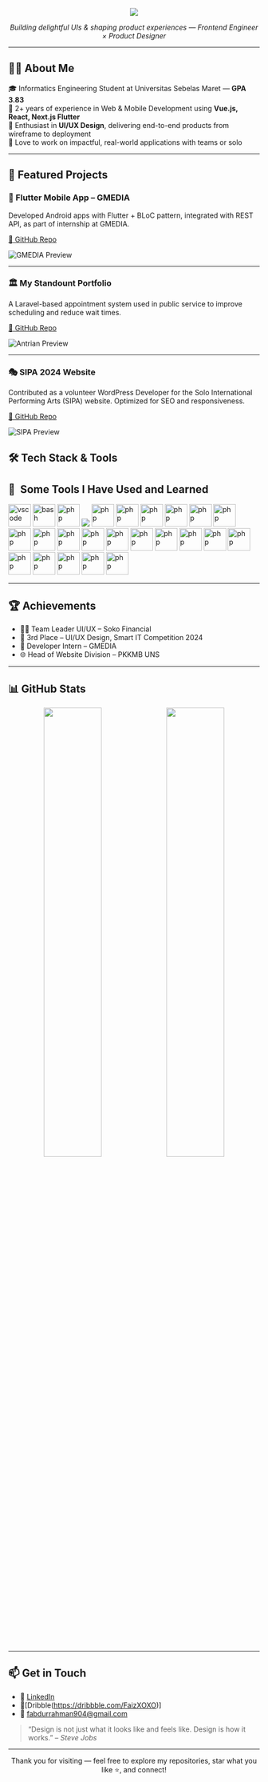<p align="center">
  <img src="https://capsule-render.vercel.app/api?type=wave&color=ffcad4,e2f0cb,a0e7e5,b4f8c8,ffc6ff&height=180&section=header&text=Hi,%20I'm%20Abdurrahman%20Faiz!%20👾&fontSize=32&animation=fadeIn&desc=Frontend%20Engineer%20·%20Product%20Designer&descSize=18&fontColor=5e548e" />
</p>

<p align="center">
 <i>Building delightful UIs & shaping product experiences — Frontend Engineer × Product Designer</i><br>
</p>

---

## 👨‍💻 About Me

🎓 Informatics Engineering Student at Universitas Sebelas Maret — <b>GPA 3.83</b>  
💼 2+ years of experience in Web & Mobile Development using <b>Vue.js, React, Next.js Flutter</b>  
🎨 Enthusiast in <b>UI/UX Design</b>, delivering end-to-end products from wireframe to deployment  
🚀 Love to work on impactful, real-world applications with teams or solo

---

## 🚀 Featured Projects

### 📱 Flutter Mobile App – GMEDIA
Developed Android apps with Flutter + BLoC pattern, integrated with REST API, as part of internship at GMEDIA.

[🔗 GitHub Repo](https://github.com/abdurFaiz/flutter-gmedia)

![GMEDIA Preview](https://via.placeholder.com/800x400.png?text=Project+Preview+GMEDIA)

---

### 🏛️ My Standount Portfolio
A Laravel-based appointment system used in public service to improve scheduling and reduce wait times.

[🔗 GitHub Repo](https://github.com/abdurFaiz/antrian-disdukcapil)

![Antrian Preview](https://via.placeholder.com/800x400.png?text=Project+Preview+Antrian)

---

### 🎭 SIPA 2024 Website
Contributed as a volunteer WordPress Developer for the Solo International Performing Arts (SIPA) website. Optimized for SEO and responsiveness.

[🔗 GitHub Repo](https://github.com/abdurFaiz/sipa-wordpress)

![SIPA Preview](https://via.placeholder.com/800x400.png?text=Project+Preview+SIPA)


## 🛠️ Tech Stack & Tools

<h2> 🚀 &nbsp;Some Tools I Have Used and Learned</h2>
<p align="left">
<img src="https://cdn.jsdelivr.net/gh/devicons/devicon/icons/vscode/vscode-original.svg" alt="vscode" width="45" height="45"/>
<img src="https://cdn.jsdelivr.net/gh/devicons/devicon/icons/bash/bash-original.svg" alt="bash" width="45" height="45"/>
<img src="https://cdn.jsdelivr.net/gh/devicons/devicon/icons/php/php-original.svg" alt="php" width="45" height="45"/>  
<img src="https://cdn.jsdelivr.net/gh/devicons/devicon@latest/icons/typescript/typescript-original.svg" />
<img src="https://cdn.jsdelivr.net/gh/devicons/devicon@latest/icons/javascript/javascript-original.svg" alt="php" width="45" height="45" />
<img src="https://cdn.jsdelivr.net/gh/devicons/devicon@latest/icons/dart/dart-original.svg" alt="php" width="45" height="45"/>
<img src="https://cdn.jsdelivr.net/gh/devicons/devicon@latest/icons/android/android-original.svg" alt="php" width="45" height="45"/>
<img src="https://cdn.jsdelivr.net/gh/devicons/devicon@latest/icons/react/react-original.svg" alt="php" width="45" height="45"/>
<img src="https://cdn.jsdelivr.net/gh/devicons/devicon@latest/icons/vuejs/vuejs-original.svg" alt="php" width="45" height="45" />
<img src="https://cdn.jsdelivr.net/gh/devicons/devicon@latest/icons/nextjs/nextjs-original.svg" alt="php" width="45" height="45"/>
<img src="https://cdn.jsdelivr.net/gh/devicons/devicon@latest/icons/nuxtjs/nuxtjs-original.svg" alt="php" width="45" height="45"/>
<img src="https://cdn.jsdelivr.net/gh/devicons/devicon@latest/icons/laravel/laravel-original.svg"alt="php" width="45" height="45" />
<img src="https://cdn.jsdelivr.net/gh/devicons/devicon@latest/icons/flutter/flutter-original.svg"alt="php" width="45" height="45" />
<img src="https://cdn.jsdelivr.net/gh/devicons/devicon@latest/icons/svelte/svelte-original.svg" alt="php" width="45" height="45"/>
<img src="https://cdn.jsdelivr.net/gh/devicons/devicon@latest/icons/html5/html5-original.svg" alt="php" width="45" height="45"/>
<img src="https://cdn.jsdelivr.net/gh/devicons/devicon@latest/icons/tailwindcss/tailwindcss-original.svg" alt="php" width="45" height="45"/>
<img src="https://cdn.jsdelivr.net/gh/devicons/devicon@latest/icons/figma/figma-original.svg" alt="php" width="45" height="45" />
<img src="https://cdn.jsdelivr.net/gh/devicons/devicon@latest/icons/webflow/webflow-original.svg" alt="php" width="45" height="45"/>
<img src="https://cdn.jsdelivr.net/gh/devicons/devicon@latest/icons/framermotion/framermotion-original.svg"alt="php" width="45" height="45" />
<img src="https://cdn.jsdelivr.net/gh/devicons/devicon@latest/icons/wordpress/wordpress-original.svg" alt="php" width="45" height="45"/>
<img src="https://cdn.jsdelivr.net/gh/devicons/devicon@latest/icons/cypressio/cypressio-original.svg"alt="php" width="45" height="45" />
<img src="https://cdn.jsdelivr.net/gh/devicons/devicon@latest/icons/jest/jest-plain.svg" alt="php" width="45" height="45"/>
<img src="https://cdn.jsdelivr.net/gh/devicons/devicon@latest/icons/vitejs/vitejs-original.svg" alt="php" width="45" height="45"/>          
<img src="https://cdn.jsdelivr.net/gh/devicons/devicon@latest/icons/postgresql/postgresql-original-wordmark.svg" alt="php" width="45" height="45" />
<img src="https://cdn.jsdelivr.net/gh/devicons/devicon@latest/icons/mysql/mysql-original-wordmark.svg"alt="php" width="45" height="45" />          
</p>

---

## 🏆 Achievements
- 👨‍💼 Team Leader UI/UX – Soko Financial  
- 🥉 3rd Place – UI/UX Design, Smart IT Competition 2024  
- 📱 Developer Intern – GMEDIA  
- 🌐 Head of Website Division – PKKMB UNS

---

## 📊 GitHub Stats

<p align="center">
  <img src="https://github-readme-stats.vercel.app/api?username=abdurFaiz&show_icons=true&theme=radical" width="48%">
  <img src="https://github-readme-streak-stats.herokuapp.com/?user=abdurFaiz&theme=radical" width="48%">
</p>

---

## 📫 Get in Touch

- 💼 [LinkedIn](www.linkedin.com/in/abdurrahman-faiz-af)
- 🎴[Dribble(https://dribbble.com/FaizXOXO)]
- 📧 [fabdurrahman904@gmail.com](mailto:fabdurrahman904@gmail.com)  

> “Design is not just what it looks like and feels like. Design is how it works.” – *Steve Jobs*

---

<p align="center">
  Thank you for visiting — feel free to explore my repositories, star what you like ⭐, and connect!
</p>
